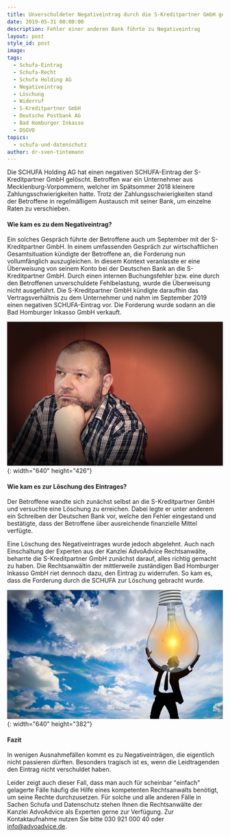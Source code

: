 ```yaml
---
title: Unverschuldeter Negativeintrag durch die S-Kreditpartner GmbH gelöscht
date: 2019-05-31 00:00:00
description: Fehler einer anderen Bank führte zu Negativeintrag
layout: post
style_id: post
image:
tags:
  - Schufa-Eintrag
  - Schufa-Recht
  - Schufa Holding AG
  - Negativeintrag
  - Löschung
  - Widerruf
  - S-Kreditpartner GmbH
  - Deutsche Postbank AG
  - Bad Homburger Inkasso
  - DSGVO
topics:
  - schufa-und-datenschutz
author: dr-sven-tintemann
---
```


Die SCHUFA Holding AG hat einen negativen SCHUFA-Eintrag der S-Kreditpartner GmbH gel&ouml;scht. Betroffen war ein Unternehmer aus Mecklenburg-Vorpommern, welcher im Sp&auml;tsommer 2018 kleinere Zahlungsschwierigkeiten hatte. Trotz der Zahlungsschwierigkeiten stand der Betroffene in regelm&auml;&szlig;igem Austausch mit seiner Bank, um einzelne Raten zu verschieben.

#### Wie kam es zu dem Negativeintrag?

Ein solches Gespr&auml;ch f&uuml;hrte der Betroffene auch um September mit der S-Kreditpartner GmbH. In einem umfassenden Gespr&auml;ch zur wirtschaftlichen Gesamtsituation k&uuml;ndigte der Betroffene an, die Forderung nun vollumf&auml;nglich auszugleichen. In diesem Kontext veranlasste er eine &Uuml;berweisung von seinem Konto bei der Deutschen Bank an die S-Kreditpartner GmbH. Durch einen internen Buchungsfehler bzw. eine durch den Betroffenen unverschuldete Fehlbelastung, wurde die &Uuml;berweisung nicht ausgef&uuml;hrt. Die S-Kreditpartner GmbH k&uuml;ndigte daraufhin das Vertragsverh&auml;ltnis zu dem Unternehmer und nahm im September 2019 einen negativen SCHUFA-Eintrag vor. Die Forderung wurde sodann an die Bad Homburger Inkasso GmbH verkauft.

![Sorgenvoll - Foto Pixabay](/uploads/thinking-277071-640-2.jpg "Negativeintrag bereitet Sorgen"){: width="640" height="426"}

#### Wie kam es zur L&ouml;schung des Eintrages?

Der Betroffene wandte sich zun&auml;chst selbst an die S-Kreditpartner GmbH und versuchte eine L&ouml;schung zu erreichen. Dabei legte er unter anderem ein Schreiben der Deutschen Bank vor, welche den Fehler eingestand und best&auml;tigte, dass der Betroffene &uuml;ber ausreichende finanzielle Mittel verf&uuml;gte.

Eine L&ouml;schung des Negativeintrages wurde jedoch abgelehnt. Auch nach Einschaltung der Experten aus der Kanzlei AdvoAdvice Rechtsanw&auml;lte, beharrte die S-Kreditpartner GmbH zun&auml;chst darauf, alles richtig gemacht zu haben. Die Rechtsanw&auml;ltin der mittlerweile zust&auml;ndigen Bad Homburger Inkasso GmbH riet dennoch dazu, den Eintrag zu widerrufen. So kam es, dass die Forderung durch die SCHUFA zur L&ouml;schung gebracht wurde.

![Erkenntnis - Foto Pixabay](/uploads/person-3062271-640-4.jpg "Neuer Durchblick bei Negativeinträgen"){: width="640" height="382"}

#### Fazit

In wenigen Ausnahmef&auml;llen kommt es zu Negativeintr&auml;gen, die eigentlich nicht passieren d&uuml;rften. Besonders tragisch ist es, wenn die Leidtragenden den Eintrag nicht verschuldet haben.

Leider zeigt auch dieser Fall, dass man auch f&uuml;r scheinbar "einfach" gelagerte F&auml;lle h&auml;ufig die Hilfe eines kompetenten Rechtsanwalts ben&ouml;tigt, um seine Rechte durchzusetzen. F&uuml;r solche und alle anderen F&auml;lle in Sachen Schufa und Datenschutz stehen Ihnen die Rechtsanw&auml;lte der Kanzlei AdvoAdvice als Experten gerne zur Verf&uuml;gung. Zur Kontaktaufnahme nutzen Sie bitte 030 921 000 40 oder info@advoadvice.de.